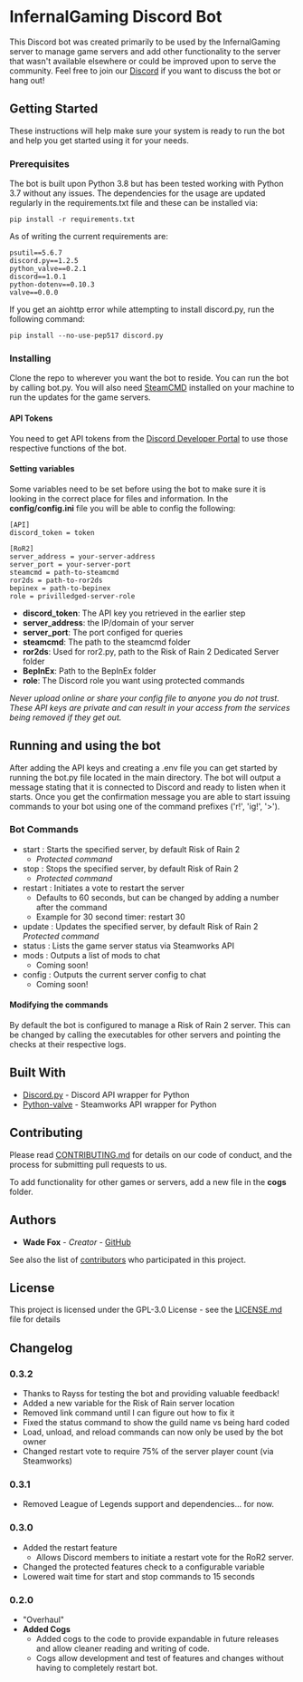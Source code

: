 # InfernalGaming Discord Bot

This Discord bot was created primarily to be used by the InfernalGaming server to manage game servers and add other functionality to the server that wasn't available elsewhere or could be improved upon to serve the community. Feel free to join our [Discord](https://discord.gg/YewZwpc) if you want to discuss the bot or hang out!

## Getting Started

These instructions will help make sure your system is ready to run the bot and help you get started using it for your needs.

### Prerequisites

The bot is built upon Python 3.8 but has been tested working with Python 3.7 without any issues. The dependencies for the usage are updated regularly in the requirements.txt file and these can be installed via:

```
pip install -r requirements.txt
```

As of writing the current requirements are:

```
psutil==5.6.7
discord.py==1.2.5
python_valve==0.2.1
discord==1.0.1
python-dotenv==0.10.3
valve==0.0.0
```

If you get an aiohttp error while attempting to install discord.py, run the following command:

```
pip install --no-use-pep517 discord.py
```

### Installing

Clone the repo to wherever you want the bot to reside. You can run the bot by calling bot.py. You will also need [SteamCMD](https://developer.valvesoftware.com/wiki/SteamCMD) installed on your machine to run the updates for the game servers.

#### API Tokens
You need to get API tokens from the [Discord Developer Portal](https://discordapp.com/developers/docs/intro) to use those respective functions of the bot.

#### Setting variables
Some variables need to be set before using the bot to make sure it is looking in the correct place for files and information. In the **config/config.ini** file you will be able to config the following:

```
[API]
discord_token = token

[RoR2]
server_address = your-server-address
server_port = your-server-port
steamcmd = path-to-steamcmd
ror2ds = path-to-ror2ds
bepinex = path-to-bepinex
role = privilledged-server-role
```

* **discord_token**: The API key you retrieved in the earlier step
* **server_address**: the IP/domain of your server
* **server_port**: The port configed for queries
* **steamcmd**: The path to the steamcmd folder
* **ror2ds**: Used for ror2.py, path to the Risk of Rain 2 Dedicated Server folder
* **BepInEx**: Path to the BepInEx folder
* **role**: The Discord role you want using protected commands

*Never upload online or share your config file to anyone you do not trust. These API keys are private and can result in your access from the services being removed if they get out.*

## Running and using the bot

After adding the API keys and creating a .env file you can get started by running the bot.py file located in the main directory. The bot will output a message stating that it is connected to Discord and ready to listen when it starts. Once you get the confirmation message you are able to start issuing commands to your bot using one of the command prefixes ('r!', 'ig!', '>').

### Bot Commands

* start : Starts the specified server, by default Risk of Rain 2
  * *Protected command*
* stop : Stops the specified server, by default Risk of Rain 2
  * *Protected command*
* restart : Initiates a vote to restart the server
  * Defaults to 60 seconds, but can be changed by adding a number after the command
  * Example for 30 second timer: restart 30
* update : Updates the specified server, by default Risk of Rain 2
  *Protected command*
* status : Lists the game server status via Steamworks API
* mods : Outputs a list of mods to chat
  * Coming soon!
* config : Outputs the current server config to chat
  * Coming soon!

#### Modifying the commands

By default the bot is configured to manage a Risk of Rain 2 server. This can be changed by calling the executables for other servers and pointing the checks at their respective logs.

## Built With

* [Discord.py](https://github.com/Rapptz/discord.py) - Discord API wrapper for Python
* [Python-valve](https://github.com/serverstf/python-valve) - Steamworks API wrapper for Python

## Contributing

Please read [CONTRIBUTING.md](https://github.com/InfernalPlacebo/ig-bot) for details on our code of conduct, and the process for submitting pull requests to us.

To add functionality for other games or servers, add a new file in the **cogs** folder.

## Authors

* **Wade Fox** - *Creator* - [GitHub](https://github.com/InfernalPlacebo)

See also the list of [contributors](https://github.com/InfernalPlacebo/ig-bot/graphs/contributors) who participated in this project.

## License

This project is licensed under the GPL-3.0 License - see the [LICENSE.md](LICENSE.md) file for details

## Changelog

### 0.3.2
* Thanks to Rayss for testing the bot and providing valuable feedback!
* Added a new variable for the Risk of Rain server location
* Removed link command until I can figure out how to fix it
* Fixed the status command to show the guild name vs being hard coded
* Load, unload, and reload commands can now only be used by the bot owner
* Changed restart vote to require 75% of the server player count (via Steamworks)

### 0.3.1
* Removed League of Legends support and dependencies... for now.

### 0.3.0
* Added the restart feature
  * Allows Discord members to initiate a restart vote for the RoR2 server.
* Changed the protected features check to a configurable variable
* Lowered wait time for start and stop commands to 15 seconds

### 0.2.0
* "Overhaul"
* **Added Cogs**
  * Added cogs to the code to provide expandable in future releases and allow cleaner reading and writing of code.
  * Cogs allow development and test of features and changes without having to completely restart bot.
